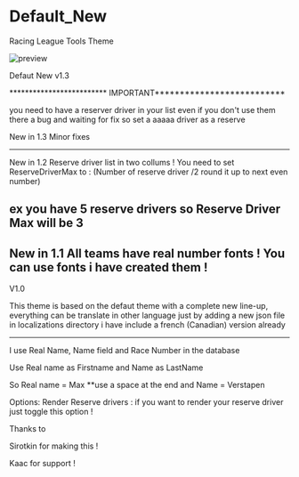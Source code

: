# Default_New
Racing League Tools Theme


![preview](https://user-images.githubusercontent.com/880169/187782247-38a1ec57-f2a6-4493-b441-bf063c94573d.png)


Defaut New v1.3



************************* IMPORTANT**************************

you need to have a reserver driver in your list even if you don't use them there a bug and waiting for fix so set a aaaaa driver as a reserve

New in 1.3
Minor fixes 

---------------------------------------------------------------------
New in 1.2
Reserve driver list in two collums !
You need to set ReserveDriverMax to : (Number of reserve driver /2 round it up to next even number)

ex you have 5 reserve drivers so Reserve Driver Max will be 3
---------------------------------------------------------------------
New in 1.1
All teams have real number fonts !
You can use fonts i have created them !
----------------------------------------------------------
V1.0

This theme is based on the defaut theme with a complete new line-up, everything can be translate in other language just by
adding a new json file in localizations directory i have include a french (Canadian) version already

****
I use Real Name, Name field and Race Number in the database 

Use Real name as Firstname and Name as LastName

So Real name = Max  **use a space at the end 
and Name = Verstapen 

Options: 
Render Reserve drivers : if you want to render your reserve driver just toggle this option !

Thanks to 

Sirotkin for making this !

Kaac for support !
